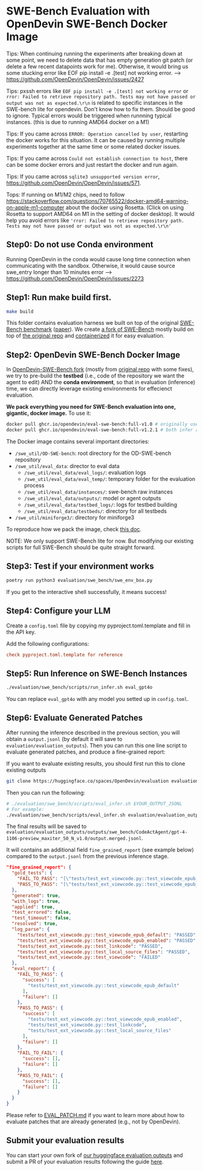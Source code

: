 # SWE-Bench Evaluation with OpenDevin SWE-Bench Docker Image

Tips: When continuing running the experiments after breaking down at some point, we need to delete data that has empty generation git patch (or delete a few recent datapoints work for me). Otherwise, it would bring us some stucking error like EOF pip install -e .[test] not working error. --> https://github.com/OpenDevin/OpenDevin/issues/2427

Tips: pxssh errors like `EOF pip install -e .[test] not working error` or `rror: Failed to retrieve repository path. Tests may not have passed or output was not as expected.\r\n` is related to specific instances in the SWE-bench lite for opendevin. Don't know how to fix them. Should be good to ignore. Typical errors would be triggered when runnning typical instances. (this is due to running AMD64 docker on a M1)

Tips: If you came across `ERROR: Operation cancelled by user`, restarting the docker works for this situation. It can be caused by running multiple experiments together at the same time or some related docker issues.

Tips: If you came across `Could not establish connection to host`, there can be some docker errors and just restart the docker and run again.

Tips: If you came across `sqlite3 unsupported version error`, https://github.com/OpenDevin/OpenDevin/issues/571.

Tops: If running on M1/M2 chips, need to follow https://stackoverflow.com/questions/70765522/docker-amd64-warning-on-apple-m1-computer about the docker using Rosetta. (Click on using Rosetta to support AMD64 on M1 in the setting of docker desktop). It would help you avoid errors like `'rror: Failed to retrieve repository path. Tests may not have passed or output was not as expected.\r\n'`


## Step0: Do not use Conda environment

Running OpenDevin in the conda would cause long time connection when communicating with the sandbox. Otherwise, it would cause source swe_entry longer than 10 minutes error --> https://github.com/OpenDevin/OpenDevin/issues/2273

## Step1: Run make build first.
```bash
make build
```

This folder contains evaluation harness we built on top of the original [SWE-Bench benchmark](https://www.swebench.com/) ([paper](https://arxiv.org/abs/2310.06770)). We create [a fork of SWE-Bench](https://github.com/OpenDevin/OD-SWE-bench.git) mostly build on top of [the original repo](https://github.com/princeton-nlp/SWE-bench) and [containerized](#opendevin-swe-bench-docker-image) it for easy evaluation.

## Step2: OpenDevin SWE-Bench Docker Image

In [OpenDevin-SWE-Bench fork](https://github.com/OpenDevin/OD-SWE-bench.git) (mostly from [original repo](https://github.com/princeton-nlp/SWE-bench) with some fixes), we try to pre-build the **testbed** (i.e., code of the repository we want the agent to edit) AND the **conda environment**, so that in evaluation (inference) time, we can directly leverage existing environments for effecienct evaluation.

**We pack everything you need for SWE-Bench evaluation into one, gigantic, docker image.** To use it:

```bash
docker pull ghcr.io/opendevin/eval-swe-bench:full-v1.0 # originally used for 1.3 but has some bugs
docker pull ghcr.io/opendevin/eval-swe-bench:full-v1.2.1 # both infer and eval_test should use the latest version for avoid some bugs
```

The Docker image contains several important directories:
- `/swe_util/OD-SWE-bench`: root directory for the OD-SWE-bench repository
- `/swe_util/eval_data`: director to eval data
  - `/swe_util/eval_data/eval_logs/`: evaluation logs
  - `/swe_util/eval_data/eval_temp/`: temporary folder for the evaluation process
  - `/swe_util/eval_data/instances/`: swe-bench raw instances
  - `/swe_util/eval_data/outputs/`: model or agent outputs
  - `/swe_util/eval_data/testbed_logs/`: logs for testbed building
  - `/swe_util/eval_data/testbeds/`: directory for all testbeds
- `/swe_util/miniforge3/`: directory for miniforge3

To reproduce how we pack the image, check [this doc](./BUILD_TESTBED_AND_ENV.md).

NOTE: We only support SWE-Bench lite for now. But modifying our existing scripts for full SWE-Bench should be quite straight forward.

## Step3: Test if your environment works

```bash
poetry run python3 evaluation/swe_bench/swe_env_box.py
```

If you get to the interactive shell successfully, it means success!

## Step4: Configure your LLM

Create a `config.toml` file by copying my pyproject.toml.template and fill in the API key.

Add the following configurations:

```toml
check pyproject.toml.template for reference
```

## Step5: Run Inference on SWE-Bench Instances

```bash
./evaluation/swe_bench/scripts/run_infer.sh eval_gpt4o
```

You can replace `eval_gpt4o` with any model you setted up in `config.toml`.


## Step6: Evaluate Generated Patches

After running the inference described in the previous section, you will obtain a `output.jsonl` (by default it will save to `evaluation/evaluation_outputs`). Then you can run this one line script to evaluate generated patches, and produce a fine-grained report:

If you want to evaluate existing results, you should first run this to clone existing outputs

```bash
git clone https://huggingface.co/spaces/OpenDevin/evaluation evaluation/evaluation_outputs
```

Then you can run the following:
```bash
# ./evaluation/swe_bench/scripts/eval_infer.sh $YOUR_OUTPUT_JSONL
# For example:
./evaluation/swe_bench/scripts/eval_infer.sh evaluation/evaluation_outputs/outputs/swe_bench/CodeActAgent/gpt-4-1106-preview_maxiter_50_N_v1.0/output.jsonl
```

The final results will be saved to `evaluation/evaluation_outputs/outputs/swe_bench/CodeActAgent/gpt-4-1106-preview_maxiter_50_N_v1.0/output.merged.jsonl`.

It will contains an additional field `fine_grained_report` (see example below) compared to the `output.jsonl` from the previous inference stage.

```json
"fine_grained_report": {
  "gold_tests": {
    "FAIL_TO_PASS": "[\"tests/test_ext_viewcode.py::test_viewcode_epub_default\"]",
    "PASS_TO_PASS": "[\"tests/test_ext_viewcode.py::test_viewcode_epub_enabled\", \"tests/test_ext_viewcode.py::test_linkcode\", \"tests/test_ext_viewcode.py::test_local_source_files\"]"
  },
  "generated": true,
  "with_logs": true,
  "applied": true,
  "test_errored": false,
  "test_timeout": false,
  "resolved": true,
  "log_parse": {
    "tests/test_ext_viewcode.py::test_viewcode_epub_default": "PASSED",
    "tests/test_ext_viewcode.py::test_viewcode_epub_enabled": "PASSED",
    "tests/test_ext_viewcode.py::test_linkcode": "PASSED",
    "tests/test_ext_viewcode.py::test_local_source_files": "PASSED",
    "tests/test_ext_viewcode.py::test_viewcode": "FAILED"
  },
  "eval_report": {
    "FAIL_TO_PASS": {
      "success": [
        "tests/test_ext_viewcode.py::test_viewcode_epub_default"
      ],
      "failure": []
    },
    "PASS_TO_PASS": {
      "success": [
        "tests/test_ext_viewcode.py::test_viewcode_epub_enabled",
        "tests/test_ext_viewcode.py::test_linkcode",
        "tests/test_ext_viewcode.py::test_local_source_files"
      ],
      "failure": []
    },
    "FAIL_TO_FAIL": {
      "success": [],
      "failure": []
    },
    "PASS_TO_FAIL": {
      "success": [],
      "failure": []
    }
  }
}
```

Please refer to [EVAL_PATCH.md](./EVAL_PATCH.md) if you want to learn more about how to evaluate patches that are already generated (e.g., not by OpenDevin).

## Submit your evaluation results

You can start your own fork of [our huggingface evaluation outputs](https://huggingface.co/spaces/OpenDevin/evaluation) and submit a PR of your evaluation results following the guide [here](https://huggingface.co/docs/hub/en/repositories-pull-requests-discussions#pull-requests-and-discussions).
